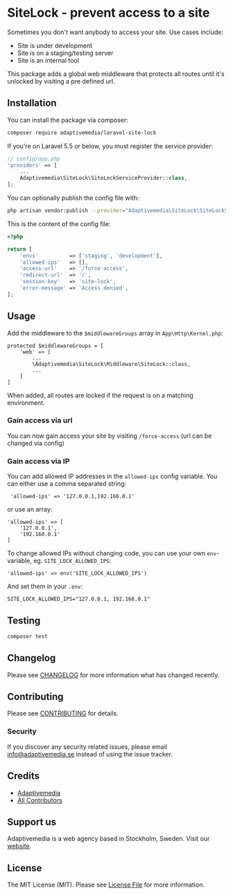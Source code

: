 # SiteLock - prevent access to a site

Sometimes you don't want anybody to access your site. Use cases include:

- Site is under development
- Site is on a staging/testing server
- Site is an internal tool

This package adds a global web middleware that protects all routes until it's unlocked by visiting a pre defined url.

## Installation

You can install the package via composer:

```bash
composer require adaptivemedia/laravel-site-lock
```

If you're on Laravel 5.5 or below, you must register the service provider:

```php
// config/app.php
'providers' => [
    ...
    Adaptivemedia\SiteLock\SiteLockServiceProvider::class,
];
```

You can optionally publish the config file with:

```bash
php artisan vendor:publish --provider="Adaptivemedia\SiteLock\SiteLockServiceProvider" --tag="config"
```

This is the content of the config file:

```php
<?php

return [
    'envs'          => ['staging', 'development'],
    'allowed-ips'   => [],
    'access-url'    => '/force-access',
    'redirect-url'  => '/',
    'session-key'   => 'site-lock',
    'error-message' => 'Access denied',
];
```

## Usage

Add the middleware to the `$middlewareGroups` array in `App\Http\Kernel.php`:

```
protected $middlewareGroups = [
    'web' => [
        ...
        \Adaptivemedia\SiteLock\Middleware\SiteLock::class,
        ...
    ]
]
```

When added, all routes are locked if the request is on a matching environment.

### Gain access via url
You can now gain access your site by visiting `/force-access` (url can be changed via config) 

### Gain access via IP
You can add allowed IP addresses in the `allowed-ips` config variable. You can either use a comma separated string:
```
 'allowed-ips' => '127.0.0.1,192.168.0.1'
```
or use an array:
```
'allowed-ips' => [
    '127.0.0.1',
    '192.168.0.1'
]
```
To change allowed IPs without changing code, you can use your own `env`-variable, eg. `SITE_LOCK_ALLOWED_IPS`:
```
'allowed-ips' => env('SITE_LOCK_ALLOWED_IPS')
```
And set them in your `.env`:
```
SITE_LOCK_ALLOWED_IPS="127.0.0.1, 192.168.0.1"
```

## Testing

``` bash
composer test
```

## Changelog

Please see [CHANGELOG](CHANGELOG.md) for more information what has changed recently.

## Contributing

Please see [CONTRIBUTING](CONTRIBUTING.md) for details.

### Security

If you discover any security related issues, please email info@adaptivemedia.se instead of using the issue tracker.

## Credits

- [Adaptivemedia](https://github.com/adaptivemedia)
- [All Contributors](../../contributors)

## Support us

Adaptivemedia is a web agency based in Stockholm, Sweden. Visit our [website](https://adaptivemedia.se/).

## License

The MIT License (MIT). Please see [License File](LICENSE.md) for more information.
